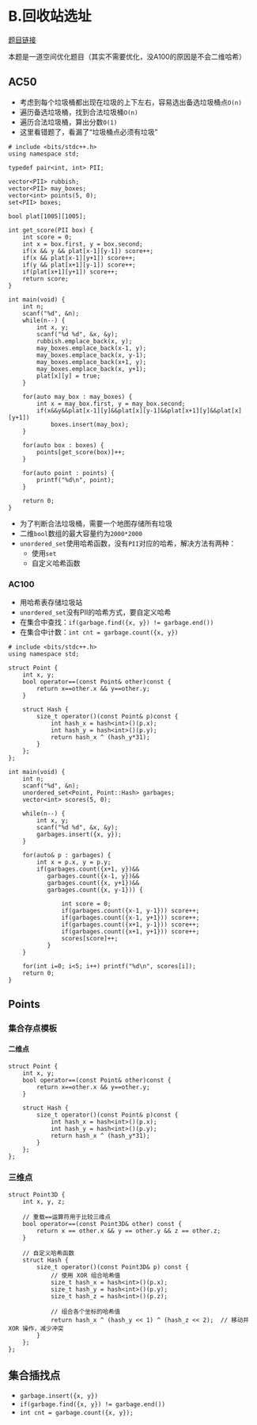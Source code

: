 # B.回收站选址

[题目链接](https://www.acwing.com/problem/content/3286/)

本题是一道空间优化题目（其实不需要优化，没A100的原因是不会二维哈希）

## AC50

* 考虑到每个垃圾桶都出现在垃圾的上下左右，容易选出备选垃圾桶点`O(n)`
* 遍历备选垃圾桶，找到合法垃圾桶`O(n)`
* 遍历合法垃圾桶，算出分数`O(1)`
* 这里看错题了，看漏了“垃圾桶点必须有垃圾”

```
# include <bits/stdc++.h>
using namespace std;

typedef pair<int, int> PII;

vector<PII> rubbish;
vector<PII> may_boxes;
vector<int> points(5, 0);
set<PII> boxes;

bool plat[1005][1005];

int get_score(PII box) {
    int score = 0;
    int x = box.first, y = box.second;
    if(x && y && plat[x-1][y-1]) score++;
    if(x && plat[x-1][y+1]) score++;
    if(y && plat[x+1][y-1]) score++;
    if(plat[x+1][y+1]) score++;
    return score;
}

int main(void) {
    int n;
    scanf("%d", &n);
    while(n--) {
        int x, y;
        scanf("%d %d", &x, &y);
        rubbish.emplace_back(x, y);
        may_boxes.emplace_back(x-1, y);
        may_boxes.emplace_back(x, y-1);
        may_boxes.emplace_back(x+1, y);
        may_boxes.emplace_back(x, y+1);
        plat[x][y] = true;
    }
    
    for(auto may_box : may_boxes) {
        int x = may_box.first, y = may_box.second;
        if(x&&y&&plat[x-1][y]&&plat[x][y-1]&&plat[x+1][y]&&plat[x][y+1]) 
            boxes.insert(may_box);
    }
    
    for(auto box : boxes) {
        points[get_score(box)]++;
    }
    
    for(auto point : points) {
        printf("%d\n", point);
    }
    
    return 0;
}
```

* 为了判断合法垃圾桶，需要一个地图存储所有垃圾
* 二维`bool`数组的最大容量约为`2000*2000`
* `unordered_set`使用哈希函数，没有`PII`对应的哈希，解决方法有两种：
  - 使用`set`
  - 自定义哈希函数

### AC100
* 用哈希表存储垃圾站
* `unordered_set`没有PII的哈希方式，要自定义哈希
* 在集合中查找：`if(garbage.find({x, y}) != garbage.end())`
* 在集合中计数：`int cnt = garbage.count({x, y})`

```
# include <bits/stdc++.h>
using namespace std;

struct Point {
    int x, y;
    bool operator==(const Point& other)const {
        return x==other.x && y==other.y;
    }
    
    struct Hash {
        size_t operator()(const Point& p)const {
            int hash_x = hash<int>()(p.x);
            int hash_y = hash<int>()(p.y);
            return hash_x ^ (hash_y*31);
        }
    };
};

int main(void) {
    int n;
    scanf("%d", &n);
    unordered_set<Point, Point::Hash> garbages;
    vector<int> scores(5, 0);
    
    while(n--) {
        int x, y;
        scanf("%d %d", &x, &y);
        garbages.insert({x, y});
    }
    
    for(auto& p : garbages) {
        int x = p.x, y = p.y;
        if(garbages.count({x+1, y})&&
           garbages.count({x-1, y})&&
           garbages.count({x, y+1})&&
           garbages.count({x, y-1})) {
               
               int score = 0;
               if(garbages.count({x-1, y-1})) score++;
               if(garbages.count({x-1, y+1})) score++;
               if(garbages.count({x+1, y-1})) score++;
               if(garbages.count({x+1, y+1})) score++;
               scores[score]++;
           }
    }
    
    for(int i=0; i<5; i++) printf("%d\n", scores[i]);
    return 0;
}
```

## Points
### 集合存点模板
#### 二维点
```
struct Point {
    int x, y;
    bool operator==(const Point& other)const {
        return x==other.x && y==other.y;
    }
    
    struct Hash {
        size_t operator()(const Point& p)const {
            int hash_x = hash<int>()(p.x);
            int hash_y = hash<int>()(p.y);
            return hash_x ^ (hash_y*31);
        }
    };
};
```

### 三维点
```
struct Point3D {
    int x, y, z;
    
    // 重载==运算符用于比较三维点
    bool operator==(const Point3D& other) const {
        return x == other.x && y == other.y && z == other.z;
    }
    
    // 自定义哈希函数
    struct Hash {
        size_t operator()(const Point3D& p) const {
            // 使用 XOR 组合哈希值
            size_t hash_x = hash<int>()(p.x);
            size_t hash_y = hash<int>()(p.y);
            size_t hash_z = hash<int>()(p.z);
            
            // 组合各个坐标的哈希值
            return hash_x ^ (hash_y << 1) ^ (hash_z << 2);  // 移动并 XOR 操作，减少冲突
        }
    };
};
```

## 集合插找点
* `garbage.insert({x, y})`
* `if(garbage.find({x, y}) != garbage.end())`
* `int cnt = garbage.count({x, y});`

